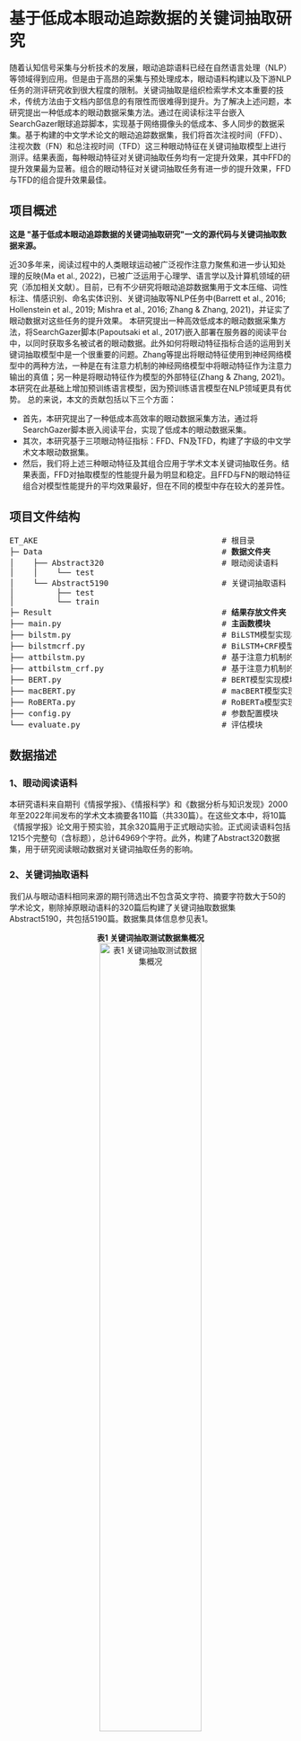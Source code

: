 # 基于低成本眼动追踪数据的关键词抽取研究 
随着认知信号采集与分析技术的发展，眼动追踪语料已经在自然语言处理（NLP）等领域得到应用。但是由于高昂的采集与预处理成本，眼动语料构建以及下游NLP任务的测评研究收到很大程度的限制。关键词抽取是组织检索学术文本重要的技术，传统方法由于文档内部信息的有限性而很难得到提升。为了解决上述问题，本研究提出一种低成本的眼动数据采集方法。通过在阅读标注平台嵌入SearchGazer眼球追踪脚本，实现基于网络摄像头的低成本、多人同步的数据采集。基于构建的中文学术论文的眼动追踪数据集，我们将首次注视时间（FFD）、注视次数（FN）和总注视时间（TFD）这三种眼动特征在关键词抽取模型上进行测评。结果表面，每种眼动特征对关键词抽取任务均有一定提升效果，其中FFD的提升效果最为显著。组合的眼动特征对关键词抽取任务有进一步的提升效果，FFD与TFD的组合提升效果最佳。

## 项目概述
<b>这是 "基于低成本眼动追踪数据的关键词抽取研究"一文的源代码与关键词抽取数据来源。</b>

  近30多年来，阅读过程中的人类眼球运动被广泛视作注意力聚焦和进一步认知处理的反映(Ma et al., 2022)，已被广泛运用于心理学、语言学以及计算机领域的研究（添加相关文献）。目前，已有不少研究将眼动追踪数据集用于文本压缩、词性标注、情感识别、命名实体识别、关键词抽取等NLP任务中(Barrett et al., 2016; Hollenstein et al., 2019; Mishra et al., 2016; Zhang & Zhang, 2021)，并证实了眼动数据对这些任务的提升效果。
  本研究提出一种高效低成本的眼动数据采集方法，将SearchGazer脚本(Papoutsaki et al., 2017)嵌入部署在服务器的阅读平台中，以同时获取多名被试者的眼动数据。此外如何将眼动特征指标合适的运用到关键词抽取模型中是一个很重要的问题。Zhang等提出将眼动特征使用到神经网络模型中的两种方法，一种是在有注意力机制的神经网络模型中将眼动特征作为注意力输出的真值；另一种是将眼动特征作为模型的外部特征(Zhang & Zhang, 2021)。本研究在此基础上增加预训练语言模型，因为预训练语言模型在NLP领域更具有优势。
总的来说，本文的贡献包括以下三个方面：
* 首先，本研究提出了一种低成本高效率的眼动数据采集方法，通过将SearchGazer脚本嵌入阅读平台，实现了低成本的眼动数据采集。
* 其次，本研究基于三项眼动特征指标：FFD、FN及TFD，构建了字级的中文学术文本眼动数据集。
* 然后，我们将上述三种眼动特征及其组合应用于学术文本关键词抽取任务。结果表面，FFD对抽取模型的性能提升最为明显和稳定。且FFD与FN的眼动特征组合对模型性能提升的平均效果最好，但在不同的模型中存在较大的差异性。

## 项目文件结构
<pre>ET_AKE                                       # 根目录
├─ Data                                      # <b>数据文件夹</b>
│    ├── Abstract320                         # 眼动阅读语料
│    │    └── test
│    └── Abstract5190                        # 关键词抽取语料
│         ├── test           
│         └── train
├─ Result                                    # <b>结果存放文件夹</b>
├── main.py                                  # <b>主函数模块</b>
├── bilstm.py                                # BiLSTM模型实现模块
├── bilstmcrf.py                             # BiLSTM+CRF模型实现模块
├── attbilstm.py                             # 基于注意力机制的BiLSTM模型实现模块
├── attbilstm_crf.py                         # 基于注意力机制的BiLSTM+CRF模型实现模块
├── BERT.py                                  # BERT模型实现模块
├── macBERT.py                               # macBERT模型实现模块
├── RoBERTa.py                               # RoBERTa模型实现模块
├── config.py                                # 参数配置模块
└── evaluate.py                              # 评估模块
</pre>

## 数据描述
### 1、眼动阅读语料
本研究语料来自期刊《情报学报》、《情报科学》和《数据分析与知识发现》2000年至2022年间发布的学术文本摘要各110篇（共330篇）。在这些文本中，将10篇《情报学报》论文用于预实验，其余320篇用于正式眼动实验。正式阅读语料包括1215个完整句（含标题），总计64969个字符。此外，构建了Abstract320数据集，用于研究阅读眼动数据对关键词抽取任务的影响。
### 2、关键词抽取语料
我们从与眼动语料相同来源的期刊筛选出不包含英文字符、摘要字符数大于50的学术论文，剔除掉原眼动语料的320篇后构建了关键词抽取数据集Abstract5190，共包括5190篇。数据集具体信息参见表1。
<div align=middle>
<b>表1 关键词抽取测试数据集概况</b><br>
  <img src="https://yan-xinyi.github.io/figures/ET_AKE_1.png" width="60%" alt="表1 关键词抽取测试数据集概况"><br>
  <b>注：</b> 总字符数包含中文字符和标点符号；关键字符为出现过在关键词部分的字符。<br><br>
</div>

## 参数环境
本研究将使用Abstract320和Abstract5190数据集作为测试集。因为摘要文本的最大长度约为500字，所以我们将max_length设置为 512。对样本较少的Abstract320进行五折交叉验证，以减少随机性偏差。Abstract5190数据集则以4:1的比例将其分为训练集和测试集。由于两个数据集的大小不同，因此针对不同模型两个数据集达到拟合所需的学习率和训练轮次也不同。针对样本较小的Abstract320数据集，在BiLSTM和BiLSTM+CRF模型中的训练轮次为30、学习率为0.01；而在基于注意力机制的模型中训练轮次为65、学习率为0.005。Abstract5190数据集在上述四种模型中的训练轮次都为30、学习率为0.003。在三个预训练语言模型中，Abstract320数据集与Abstract5190数据集的训练轮次分别为10和8，学习率都为5e-5。代码环境按照如下版本配置：
- Python==3.8
- Torch==2.0.1+cu118
- torchvision==0.9.0
- Sklearn==0.0
- Numpy 1.25.1+mkl
- nltk==3.6.1
- Tqdm==4.59.0

## 快速开始指南
为了更好的探究数据集中字级眼动特征运用于关键词抽取任务的有效性，本研究通过多种关键词抽取模型对眼动特征进行了测试。关键词抽取模型分为基于循环神经网络的提取模型和基于预训练语言模型的提取模型两类。
### 深度学习模型运行指南
1. <b>参数配置：</b> 在 `config.py` 文件中配置超参数。大致有以下参数需要设置：
    - `train_path`,`test_path`,`vocab_path`,`save_path`: 训练数据、测试数据、词汇数据和结果的路径。
    - `fs_name`, `fs_num`: 认知特征的名称和数量。
    - `epochs`: 指整个训练数据集在训练过程中通过模型的次数。 
    - `lr`: 学习率。
    - `vocab_size`: 词汇量。
    - `embed_dim`,`hidden_dim`: 嵌入层和隐藏层的维度。
    - `batch_size`: 是指在机器学习模型的训练或推理过程中，一次正向/反向传递中一起处理的示例（或样本）的数量。
    - `max_length`: 用于指定文本输入序列所允许的最大长度（标记数），常用于自然语言处理任务，如文本生成或文本分类。
2. <b>构建关键词抽取模型：</b> 运行main.py文件，选择要调用的模型并开始训练。

3. <b>配置加入的眼动特征组合：</b> 
